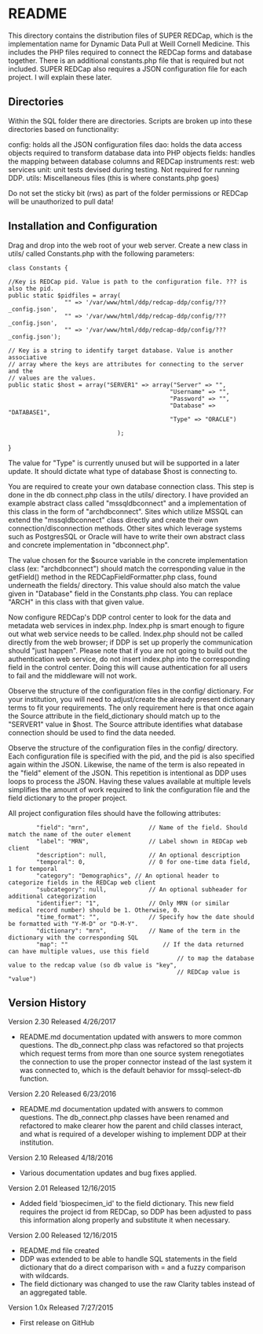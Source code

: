 README
======

This directory contains the distribution files of SUPER REDCap, which is the implementation name for 
Dynamic Data Pull at Weill Cornell Medicine. This includes the PHP files required to connect the REDCap
forms and database together. There is an additional constants.php file that is required but not included.
SUPER REDCap also requires a JSON configuration file for each project. I will explain these later.

Directories
-----------

Within the SQL folder there are directories. Scripts are broken up into these directories based on functionality:

config: holds all the JSON configuration files
dao: holds the data access objects required to transform database data into PHP objects
fields: handles the mapping between database columns and REDCap instruments
rest: web services
unit: unit tests devised during testing. Not required for running DDP.
utils: Miscellaneous files (this is where constants.php goes)

Do not set the sticky bit (rws) as part of the folder permissions or REDCap will be unauthorized to pull data!

Installation and Configuration
------------------------------

Drag and drop into the web root of your web server. Create a new class in utils/ called Constants.php with the following
parameters:


	class Constants {
	
	//Key is REDCap pid. Value is path to the configuration file. ??? is also the pid.
	public static $pidfiles = array(
					"" => '/var/www/html/ddp/redcap-ddp/config/???_config.json',
					"" => '/var/www/html/ddp/redcap-ddp/config/???_config.json',
					"" => '/var/www/html/ddp/redcap-ddp/config/???_config.json');
	
	// Key is a string to identify target database. Value is another associative
	// array where the keys are attributes for connecting to the server and the
	// values are the values.
	public static $host = array("SERVER1" => array("Server" => "",
                                                  "Username" => "",
                                                  "Password" => "",
                                                  "Database" => "DATABASE1",
                                                  "Type" => "ORACLE")
                                             
                                   );
}

The value for "Type" is currently unused but will be supported in a later update. It should dictate what type
of database $host is connecting to.

You are required to create your own database connection class. This step is done in the db connect.php class in the utils/ directory. I have provided an example abstract class called "mssqldbconnect" and a implementation of this class in the form of "archdbconnect". Sites which utilize MSSQL can extend the "mssqldbconnect" class directly and create their own connection/disconnection methods. Other sites which leverage systems such as PostgresSQL or Oracle will have to write their own abstract class and concrete implementation in "dbconnect.php". 

The value chosen for the $source variable in the concrete implementation class (ex: "archdbconnect") should match the corresponding value in the getField() method in the REDCapFieldFormatter.php class, found underneath the fields/ directory. This value should also match the value given in "Database" field in the Constants.php class. You can replace "ARCH" in this class with that given value.

Now configure REDCap's DDP control center to look for the data and metadata web services in index.php. Index.php is smart enough to figure out what web service needs to be called. Index.php should not be called directly from the web browser; if DDP is set up properly the communication should "just happen". Please note that if you are not going to build out the authentication web service, do not insert index.php into the corresponding field in the control center. Doing this will cause authentication for all users to fail and the middleware will not work.

Observe the structure of the configuration files in the config/ dictionary. For your institution, you will need to adjust/create
the already present dictionary terms to fit your requirements. The only requirement here is that once again the Source attribute
in the field_dictionary should match up to the "SERVER1" value in $host. The Source attribute identifies what database connection should be used to find the data needed.

Observe the structure of the configuration files in the config/ directory. Each configuration file is specified with the pid, and the pid
is also specified again within the JSON. Likewise, the name of the term is also repeated in the "field" element of the JSON. This 
repetition is intentional as DDP uses loops to process the JSON. Having these values available at multiple levels simplifies the
amount of work required to link the configuration file and the field dictionary to the proper project.

All project configuration files should have the following attributes:

            "field": "mrn",					// Name of the field. Should match the name of the outer element
            "label": "MRN",					// Label shown in REDCap web client
            "description": null,			// An optional description
            "temporal": 0,					// 0 for one-time data field, 1 for temporal
            "category": "Demographics",	// An optional header to categorize fields in the REDCap web client
            "subcategory": null,			// An optional subheader for additional categorization
            "identifier": "1",				// Only MRN (or similar medical record number) should be 1. Otherwise, 0.
            "time_format": "",				// Specify how the date should be formatted with "Y-M-D" or "D-M-Y".
            "dictionary": "mrn",			// Name of the term in the dictionary with the corresponding SQL
            "map": ""							// If the data returned can have multiple values, use this field
            										// to map the database value to the redcap value (so db value is "key",
            										// REDCap value is "value")


Version History
---------------

Version 2.30
Released 4/26/2017

* README.md documentation updated with answers to more common questions. The db_connect.php class was refactored so that projects which request terms from more than one source system renegotiates the connection to use the proper connector instead of the last system it was connected to, which is the default behavior for mssql-select-db function.

Version 2.20
Released 6/23/2016

* README.md documentation updated with answers to common questions. The db_connect.php classes have been renamed and refactored to make clearer how the parent and child classes interact, and what is required of a developer wishing to implement DDP at their institution.

Version 2.10
Released  4/18/2016

* Various documentation updates and bug fixes applied.

Version 2.01
Released  12/16/2015

* Added field 'biospecimen_id' to the field dictionary. This new field requires the project id from REDCap, so DDP has been adjusted to pass this information along properly and substitute it when necessary.

Version 2.00
Released  12/16/2015

* README.md file created
* DDP was extended to be able to handle SQL statements in the field dictionary that do a direct comparison with = and a fuzzy comparison with wildcards.
* The field dictionary was changed to use the raw Clarity tables instead of an aggregated table.

Version 1.0x
Released  7/27/2015

* First release on GitHub